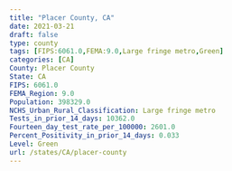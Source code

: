```yaml
---
title: "Placer County, CA"
date: 2021-03-21
draft: false
type: county
tags: [FIPS:6061.0,FEMA:9.0,Large fringe metro,Green]
categories: [CA]
County: Placer County
State: CA
FIPS: 6061.0
FEMA_Region: 9.0
Population: 398329.0
NCHS_Urban_Rural_Classification: Large fringe metro
Tests_in_prior_14_days: 10362.0
Fourteen_day_test_rate_per_100000: 2601.0
Percent_Positivity_in_prior_14_days: 0.033
Level: Green
url: /states/CA/placer-county
---
```



